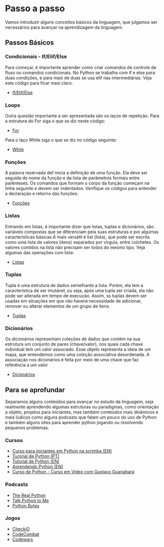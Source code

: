 # Passo a passo

Vamos introduzir alguns conceitos básicos da linguagem, que julgamos ser necessários para avançar na aprendizagem da linguagem.
## Passos Básicos
### Condicionais - If/Elif/Else
Para começar, é importante aprender como criar comandos de controle de fluxo ou comandos condicionais. No Python se trabalha com if e else para duas condições, e para mais de duas se usa elif nas intermediárias.
Veja este código para ficar masi claro:
* [If/Elif/Else](https://github.com/ebrendon/Desenvolvedor_Python/blob/master/Treinamento/Basico/if_else.py)

### Loops
Outra questão importante a ser apresentada são os laços de repetição.
Para a estrutura do For siga o que se diz neste código:
* [For](https://github.com/ebrendon/Desenvolvedor_Python/blob/master/Treinamento/Basico/for.py)

Para o laço While siga o que se diz no código seguinte:
* [While](https://github.com/ebrendon/Desenvolvedor_Python/blob/master/Treinamento/Basico/while.py)

### Funções
A palavra reservada def inicia a definição de uma função. Ela deve ser seguida do nome da função e da lista de parâmetros formais entre parênteses. Os comandos que formam o corpo da função começam na linha seguinte e devem ser indentados.
Verifique os códigos para entender a declaração e retorno das funções:
* [Funções](https://github.com/ebrendon/Desenvolvedor_Python/tree/master/Treinamento/Funções)

### Listas
Entrando em listas, é importante dizer que listas, tuplas e dicionários, são variáveis compostas que se diferenciam pela suas estruturas e por algumas características básicas.A mais versátil é list (lista), que pode ser escrita como uma lista de valores (itens) separados por vírgula, entre colchetes. Os valores contidos na lista não precisam ser todos do mesmo tipo.
Veja algumas das operações com lista:
* [Listas](https://github.com/ebrendon/Desenvolvedor_Python/tree/master/Treinamento/Listas)

### Tuplas
Tupla é uma estrutura de dados semelhante a lista. Porém, ela tem a característica de ser imutável, ou seja, após uma tupla ser criada, ela não pode ser alterada em tempo de execução. Assim, ss tuplas devem ser usadas em situações em que não haverá necessidade de adicionar, remover ou alterar elementos de um grupo de itens.
* [Tuplas](https://github.com/ebrendon/Desenvolvedor_Python/tree/master/Treinamento/Tuplas)

### Dicionários
Os dicionários representam coleções de dados que contém na sua estrutura um conjunto de pares (chave/valor), nos quais cada chave individual tem um valor associado. Esse objeto representa a ideia de um mapa, que entendemos como uma coleção associativa desordenada. A associação nos dicionários é feita por meio de uma chave que faz referência a um valor
* [Dicionários](https://github.com/ebrendon/Desenvolvedor_Python/tree/master/Treinamento/Dicionários)

## Para se aprofundar
Separamos alguns conteúdos para avançar no estudo da linguagem, seja realmente aprendendo algumas estruturas ou paradigmas, como orientação a objeto, projetos para iniciantes, mas também conteúdos mais dinâmicos e mais lúdicos como alguns podcasts que falam um pouco do uso de Python e também alguns sites para aprender python jogando ou resolvendo pequenos problemas.

### Cursos
* [Curso para iniciantes em Python na scrimba (EN)](https://scrimba.com/learn/python)
* [Turorial de Python (PT)](http://turing.com.br/pydoc/2.7/tutorial/)
* [Tutorial de Python (EN)](https://docs.python.org/3/tutorial/index.html)
* [Aprendendo Python (EN)](https://python-guide-pt-br.readthedocs.io/pt_BR/latest/intro/learning.html)
* [Curso de Python - Curso em Vídeo com Gustavo Guanabara](https://www.youtube.com/watch?v=S9uPNppGsGo&list=PLvE-ZAFRgX8hnECDn1v9HNTI71veL3oW0)
### Podcasts
* [The Real Python](https://podcasts.google.com/feed/aHR0cHM6Ly9yZWFscHl0aG9uLmNvbS9wb2RjYXN0cy9ycHAvZmVlZA?sa=X&ved=0CAMQ4aUDahcKEwio946B_aXzAhUAAAAAHQAAAAAQAg)
* [Talk Python to Me](https://podcasts.google.com/feed/aHR0cHM6Ly90YWxrcHl0aG9uLmZtL2VwaXNvZGVzL3Jzcw?hl=pt-BR)
* [Python Bytes](https://podcasts.google.com/feed/aHR0cHM6Ly9weXRob25ieXRlcy5mbS9lcGlzb2Rlcy9yc3M?sa=X&ved=0CAMQ4aUDahcKEwjIz_yA_aXzAhUAAAAAHQAAAAAQAg)

### Jogos
* [CheckiO](https://checkio.org)
* [CodeCombat](https://codecombat.com)
* [Codewars](https://www.codewars.com)

